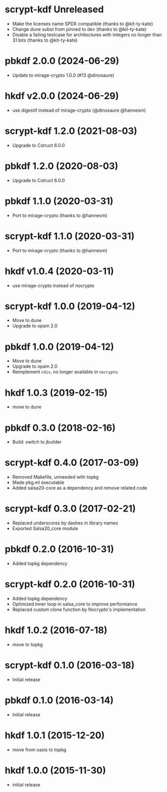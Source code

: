 # scrypt-kdf Unreleased

* Make the licenses name SPDX compatible (thanks to @kit-ty-kate)
* Change dune subst from pinned to dev (thanks to @kit-ty-kate)
* Disable a failing testcase for architectures with integers no longer than 31 bits (thanks to @kit-ty-kate)

# pbkdf 2.0.0 (2024-06-29)

* Update to mirage-crypto 1.0.0 (#13 @dinosaure)

# hkdf v2.0.0 (2024-06-29)

* use digestif instead of mirage-crypto (@dinosaure @hannesm)

# scrypt-kdf 1.2.0 (2021-08-03)

* Upgrade to Cstruct 6.0.0

# pbkdf 1.2.0 (2020-08-03)

* Upgrade to Cstruct 6.0.0

# pbkdf 1.1.0 (2020-03-31)

* Port to mirage-crypto (thanks to @hannesm)

# scrypt-kdf 1.1.0 (2020-03-31)

* Port to mirage-crypto (thanks to @hannesm)

# hkdf v1.0.4 (2020-03-11)

* use mirage-crypto instead of nocrypto

# scrypt-kdf 1.0.0 (2019-04-12)

* Move to dune
* Upgrade to opam 2.0

# pbkdf 1.0.0 (2019-04-12)

* Move to dune
* Upgrade to opam 2.0
* Reimplement `cdiv`, no longer available in `nocrypto`.

# hkdf 1.0.3 (2019-02-15)

* move to dune

# pbkdf 0.3.0 (2018-02-16)

* Build: switch to jbuilder

# scrypt-kdf 0.4.0 (2017-03-09)

* Removed Makefile, unneeded with topkg
* Made pkg.ml executable
* Added salsa20-core as a dependency and remove related code

# scrypt-kdf 0.3.0 (2017-02-21)

* Replaced underscores by dashes in library names
* Exported Salsa20_core module

# pbkdf 0.2.0 (2016-10-31)

* Added topkg dependency

# scrypt-kdf 0.2.0 (2016-10-31)

* Added topkg dependency
* Optimized inner loop in salsa_core to improve performance
* Replaced custom clone function by Nocrypto's implementation

# hkdf 1.0.2 (2016-07-18)

* move to topkg

# scrypt-kdf 0.1.0 (2016-03-18)

* Initial release

# pbkdf 0.1.0 (2016-03-14)

* Initial release

# hkdf 1.0.1 (2015-12-20)

* move from oasis to topkg

# hkdf 1.0.0 (2015-11-30)

* initial release
